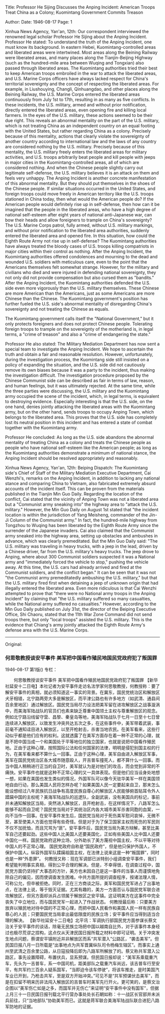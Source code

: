 Title: Professor He Sijing Discusses the Anping Incident: American Troops Treat China as a Colony; Kuomintang Government Commits Treason

Author:
Date: 1946-08-17
Page: 1

Xinhua News Agency, Yan'an, 12th: Our correspondent interviewed the renowned legal scholar Professor He Sijing about the Anping Incident. Professor He stated: To understand the truth of the Anping Incident, one must know its background. In eastern Hebei, Kuomintang-controlled areas and liberated areas were intertwined. Most areas along the Beining Railway were liberated areas, and many places along the Tianjin-Beijing Highway (such as the hundred-mile area between Wuqing and Tongxian) also passed through liberated areas. The Kuomintang authorities tried their best to keep American troops embroiled in the war to attack the liberated areas, and U.S. Marine Corps officers have always lacked respect for China's territorial sovereignty and the concept of respecting the liberated areas. For example, in Liushouying, Changli, Qinhuangdao, and other places along the Beining Railway, the U.S. Marine Corps entered the liberated areas continuously from July 1st to 17th, resulting in as many as five conflicts. In these incidents, the U.S. military, armed and without prior notification, directly entered the liberated areas, even opening fire and killing local farmers. In the eyes of the U.S. military, these actions seemed to be their due right. This reveals an abnormal mentality on the part of the U.S. military, which is not treating China as an independent country on an equal footing with the United States, but rather regarding China as a colony. Precisely because of this mentality, actions that clearly violate the sovereignty of another country according to international law and the laws of any country are considered nothing by the U.S. military. Precisely because of this mentality, the U.S. military freely enters the liberated areas for military activities, and U.S. troops arbitrarily beat people and kill people with jeeps in major cities in the Kuomintang-controlled areas, all of which are considered nothing. And when the Chinese people slightly carry out legitimate self-defense, the U.S. military believes it is an attack on them and feels very unhappy. The Anping Incident is another concrete manifestation of this abnormal mentality. But they should put themselves in the shoes of the Chinese people. If similar situations occurred in the United States, and foreign troops could move freely in American territory like the U.S. troops stationed in China today, then what would the American people do? If the American people would definitely rise up in self-defense, then how can it be imagined that the people in the liberated areas, who have a high degree of national self-esteem after eight years of national anti-Japanese war, can bow their heads and allow foreigners to trample on China's sovereignty? The U.S. Marine Corps patrol, fully armed, without U.S. military markings, and without prior notification to the liberated area authorities, suddenly entered the liberated area and opened fire. In this situation, how could the Eighth Route Army not rise up in self-defense? The Kuomintang authorities have always treated the bloody cases of U.S. troops killing compatriots in major cities within their control as nothing. After the Anping Incident, the Kuomintang authorities offered condolences and mourning to the dead and wounded U.S. soldiers with meticulous care, even to the point that the Americans themselves felt somewhat strange. However, for the military and civilians who died and were injured in defending national sovereignty, they not only did not provide compensation but also cursed them as "bandits." After the Anping Incident, the Kuomintang authorities defended the U.S. side even more vigorously than the U.S. military themselves. These Chinese are more American than the Americans, just as some Americans are more Chinese than the Chinese. The Kuomintang government's position has further fueled the U.S. side's abnormal mentality of disregarding China's sovereignty and not treating the Chinese as equals.

The Kuomintang government calls itself the "National Government," but it only protects foreigners and does not protect Chinese people. Tolerating foreign troops to trample on the sovereignty of the motherland is, in legal terms, a "crime of treason" and also a "crime of endangering the state."

Professor He also stated: The Military Mediation Department has now sent a special team to investigate the Anping Incident. We hope to ascertain the truth and obtain a fair and reasonable resolution. However, unfortunately, during the investigation process, the Kuomintang side still insisted on a policy of expanding the situation, and the U.S. side did not cautiously remove its own biases because it was a party to the incident, thus making the investigation difficult. The investigation procedure proposed by the Chinese Communist side can be described as fair in terms of law, reason, and human feelings, but it was ultimately rejected. At the same time, while the three parties were discussing, the U.S. military and the Kuomintang army occupied the scene of the incident, which, in legal terms, is equivalent to destroying evidence. Especially interesting is that the U.S. side, on the one hand, denies jointly attacking the liberated areas with the Kuomintang army, but on the other hand, sends troops to occupy Anping Town, which belongs to the liberated area. This proves that the U.S. side has completely lost its neutral position in this incident and has entered a state of combat together with the Kuomintang army.

Professor He concluded: As long as the U.S. side abandons the abnormal mentality of treating China as a colony and treats the Chinese people as people who have national self-esteem like the American people; as long as the Kuomintang authorities demonstrate a minimum of national stance, the Anping Incident should be resolved appropriately and reasonably.

Xinhua News Agency, Yan'an, 12th: Beiping Dispatch: The Kuomintang side's Chief of Staff of the Military Mediation Executive Department, Cai Wenzhi's, remarks on the Anping Incident, in addition to lacking any national stance and comparing China to Vietnam, also fabricated extremely absurd accounts of the incident itself. This can be proven from the materials published in the Tianjin Min Guo Daily. Regarding the location of the conflict, Cai stated that the vicinity of Anping Town was not a liberated area but a "Communist army sneaking into" the highway area to "attack the U.S. military." However, the Min Guo Daily on August 1st stated that "the incident location is within the jurisdiction of Yang Meisheng, commander of the Jin-Ji Column of the Communist army." In fact, the hundred-mile highway from Tongzhou to Wuqing has been liberated by the Eighth Route Army since the surrender of the Japanese invaders. Cai also claimed that the Communist army sneaked into the highway area, setting up obstacles and ambushes in advance, which was clearly premeditated. But the Min Guo Daily said: "The U.S. military was traveling in heavy trucks, with a jeep in the lead, driven by a Chinese driver, far from the U.S. military's heavy trucks. The jeep drove to Anping, where about 300 Communist soldiers suspected it was a National army and "immediately forced the vehicle to stop," pushing the vehicle away. At this time, the U.S. cars had already arrived and fired at the Communist soldiers, and the conflict began." It can be seen that it was not "the Communist army premeditatedly ambushing the U.S. military," but that the U.S. military fired first when detaining a jeep of unknown origin that had illegally entered the liberated area. Even more ridiculous is that Cai Wenzhi attempted to prove that "there were no National army troops in the Anping Incident" by claiming that "the U.S. military suffered so many casualties, while the National army suffered no casualties." However, according to the Min Guo Daily published on July 31st, the director of the Beiping Executive Office, Shi Chaoru, stated that the 11th War Zone Command did not send troops there, but only "local troops" assisted the U.S. military. This is the evidence that Chiang's army jointly attacked the Eighth Route Army's defense area with the U.S. Marine Corps.



<hr /> 

Original: 


### 何思敬教授谈安平事件  美军把中国看作殖民地国民党政府犯了叛国罪

1946-08-17
第1版()
专栏：

　　何思敬教授谈安平事件
    美军把中国看作殖民地国民党政府犯了叛国罪
    【新华社延安十二日电】本社记者为安平事件走访名法学家何思敬教授，何教授称：要了解安平事件的真相，就必须知道这一事实的背景。在冀东，国民党统治区和解放区犬牙相错，北宁路两旁大多是解放区，而平津公路也有许多地方（如武清、通县间百余里地区）通过解放区。国民党当局尽力设法把美军留在进攻解放区之战事漩涡中，而美海军陆战队的官员们也素来缺乏尊重中国领土主权与尊重解放区的观念。例如北宁路沿线留守营、昌黎、秦皇岛等地，美海军陆战队于七月一日至十七日曾连续进入解放区，以致发生冲突共达五次之多，在这些事件中，美军带着武装，事前毫不通知迳目进入解放区，以至开枪射击，杀害当地农民。在美军看来，这些行动似乎都是他们应有的权利。这就透露了在美军方面存在着一种不正常的心理，就是不把中国当成一个和美国处于平等地位的独立国家，也就是说把中国看作殖民地。正由于这种心理，按照国际公法和任何国家的法律，明明是侵犯别国主权的行为，在美军看来都不算什么一回事。正由于这种心理，美军自由进入解放区军事，美军在国民党统治区各大城市随意殴人，开吉普车撞死人，都不算什么一回事。而当中国人稍稍进行正当的自卫时，美军就认为是对他们的攻击，而会觉到非常的不痛快。安平事件也就是这种不正常心理的又一具体表现。但是他们应当设身处地想一想，如果在美国也发生类似的情况，外国军队可以像今天驻华美军一样在美国领地自由行动，那么美国人民将怎样办呢？如果美国人民一定要起来自卫，那末怎么能设想经过八年民族抗日战争有高度民族自尊心的解放区人民能够俯首贴耳令外人蹂躏中国的主权呢？美海军陆战队的巡逻队，全副武装，没有美国兵的标记，事前并未通知解放区当局，突然进入解放区，且开枪射击，在这样情况下，八路军怎么能够不起而自卫呢？国民党当局对于其统治区内各大城市美军杀害同胞的血案，一向不当作一回事。在安平事件发生后，国民党当局对于死伤美军慰问哀悼，无微不至，甚至使美人方面也觉得有些奇怪。但是对于为了保卫国家主权而死伤的军民则不仅不加抚恤，而且咒骂为“匪”。安平事件后，国民党当局为美方辩解，甚至比美军自己还要起劲。这些中国人比美国人还要美国化，正如有些美国人比中国人还要中国化一样。国民党政府这种立场，分外助长了美方蔑视中国主权，不以平等对待中国人的不正常心理。
    国民党政府自称是“国民政府”，但是他只保护外国人，不保护中国人。纵容外国军队蹂躏祖国主权，在法律上说来这是一种“叛国罪”，同时也是一种“外患罪”。
    何教授又称：现在军调部已派特别小组调查安平事件，我们希望能判明事实真相，得到公平合理的解决。但是，不幸得很，在调查过程中，国民党方面仍坚持扩大事态的方针，美方也未因自己是这一事件的当事人而谨慎地免除自己的偏见，因而使调查发生困难。中共方面所提的调查程序，按诸法理人情，可称公允，但卒被拒绝。同时，正在三方商谈之际，美军和国民党军进占了出事地点，在法律上说，等于毁灭证据。尤其有趣的，美方一方面否认与国民党军联合进攻解放区，但另方面却派兵占领属于解放区之安平镇。这证明美方在这事件中完全丧失了中立地位，而与国民党军一起进入了作战状态。
    何教授最后称：只要美方放弃以殖民地对待中国的不正常心理，而把中国人民看作和美国人民一样有民族自尊心的人民；只要国民党当局拿出最低限度的民族立场；安平事件应当得到适当合理的解决。
    【新华社延安十二日电】北平讯：军调执行部国民党方面参谋长蔡文治关于安平事件的谈话，除毫无民族立场把中国以越南自比外，对于该事件本身经过也极尽荒谬之捏构，这点仅从天津民国日报所载之材料中即可证明。关于冲突发生地点问题，蔡谓安平镇附近并非解放区而系“共军潜入”公路区，“袭击美军”。但民国日报八月一日所载是“出事地点为共军晋冀纵队司令杨梅生辖区”。而事实上通州至武清之百余里公路，从日寇投降后即为八路军所解放了的。蔡又称共军潜入公路区，事先设置障碍，布置伏兵，显系预谋。但民国日报却说：“美军系乘载重汽车，先头为一吉普车，系一中国司机，距美部队之载重汽车尚远，该吉普车行至安平，有共军约三百余人疑系国军，“当即迫令该车停驶”，将该车推走，是时美国汽车业已开到，乃枪击共军，至是双方开始冲突。”可见不是“共军预谋伏击美军”，而是在扣留不明来历非法闯入解放区的吉普车时美军先行开火。更可笑的，是蔡文治企图以“美军伤亡如是之多，而国军并无伤亡”来证明“安平事件中没有国军”，但据上月三十一日民国日报刊载北平行营办事处处长石朝如称：十一战区长官部并未派兵前往，只“当地部队”协助美军而已。这就是蒋军联合美海军陆战队联合进犯八路军防地的证据。
